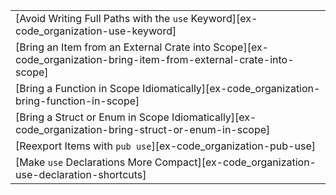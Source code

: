 ||
|--------|
| [Avoid Writing Full Paths with the `use` Keyword][ex-code_organization-use-keyword] |
| [Bring an Item from an External Crate into Scope][ex-code_organization-bring-item-from-external-crate-into-scope] |
| [Bring a Function in Scope Idiomatically][ex-code_organization-bring-function-in-scope] |
| [Bring a Struct or Enum in Scope Idiomatically][ex-code_organization-bring-struct-or-enum-in-scope] |
| [Reexport Items with `pub use`][ex-code_organization-pub-use] | | |
| [Make `use` Declarations More Compact][ex-code_organization-use-declaration-shortcuts] | | |
